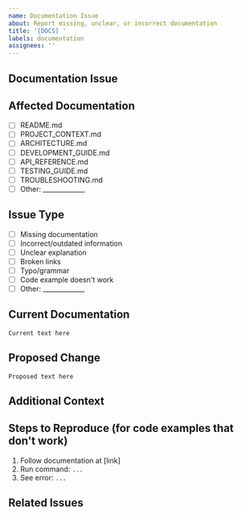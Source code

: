 ```yaml
---
name: Documentation Issue
about: Report missing, unclear, or incorrect documentation
title: '[DOCS] '
labels: documentation
assignees: ''
---
```


## Documentation Issue

<!-- Describe the documentation problem -->

## Affected Documentation

<!-- Which documentation file(s) are affected? -->

- [ ] README.md
- [ ] PROJECT_CONTEXT.md
- [ ] ARCHITECTURE.md
- [ ] DEVELOPMENT_GUIDE.md
- [ ] API_REFERENCE.md
- [ ] TESTING_GUIDE.md
- [ ] TROUBLESHOOTING.md
- [ ] Other: _____________

## Issue Type

<!-- What type of documentation issue is this? -->

- [ ] Missing documentation
- [ ] Incorrect/outdated information
- [ ] Unclear explanation
- [ ] Broken links
- [ ] Typo/grammar
- [ ] Code example doesn't work
- [ ] Other: _____________

## Current Documentation

<!-- Quote or link to the current documentation that needs improvement -->

```
Current text here
```

## Proposed Change

<!-- How should the documentation be improved? -->

```
Proposed text here
```

## Additional Context

<!-- Add any other context, screenshots, or examples -->

## Steps to Reproduce (for code examples that don't work)

1. Follow documentation at [link]
2. Run command: `...`
3. See error: `...`

## Related Issues

<!-- Link to any related issues using #issue_number -->

